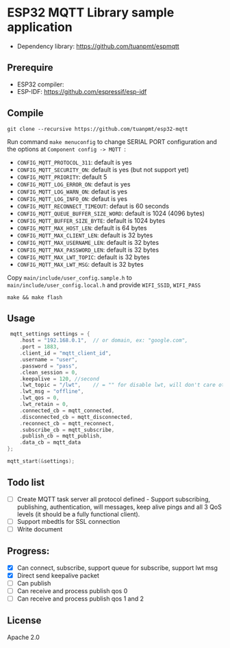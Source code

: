 # ESP32 MQTT Library sample application

- Dependency library: https://github.com/tuanpmt/espmqtt

## Prerequire

- ESP32 compiler: 
- ESP-IDF: https://github.com/espressif/esp-idf

## Compile

`git clone --recursive https://github.com/tuanpmt/esp32-mqtt`

Run command `make menuconfig` to change SERIAL PORT configuration and the options at `Component config -> MQTT `:

- `CONFIG_MQTT_PROTOCOL_311`: default is yes
- `CONFIG_MQTT_SECURITY_ON`: default is yes (but not support yet)
- `CONFIG_MQTT_PRIORITY`: default 5
- `CONFIG_MQTT_LOG_ERROR_ON`: defaut is yes
- `CONFIG_MQTT_LOG_WARN_ON`: defaut is yes
- `CONFIG_MQTT_LOG_INFO_ON`: defaut is yes
- `CONFIG_MQTT_RECONNECT_TIMEOUT`: defaut is 60 seconds
- `CONFIG_MQTT_QUEUE_BUFFER_SIZE_WORD`: default is 1024 (4096 bytes)
- `CONFIG_MQTT_BUFFER_SIZE_BYTE`: default is 1024 bytes
- `CONFIG_MQTT_MAX_HOST_LEN`: default is 64 bytes
- `CONFIG_MQTT_MAX_CLIENT_LEN`: default is 32 bytes
- `CONFIG_MQTT_MAX_USERNAME_LEN`: default is 32 bytes
- `CONFIG_MQTT_MAX_PASSWORD_LEN`: default is 32 bytes
- `CONFIG_MQTT_MAX_LWT_TOPIC`: default is 32 bytes
- `CONFIG_MQTT_MAX_LWT_MSG`: default is 32 bytes

Copy `main/include/user_config.sample.h` to `main/include/user_config.local.h` and provide `WIFI_SSID`, `WIFI_PASS`

`make && make flash`

## Usage 

```c
 mqtt_settings settings = {
    .host = "192.168.0.1",  // or domain, ex: "google.com",
    .port = 1883,
    .client_id = "mqtt_client_id", 
    .username = "user",
    .password = "pass",
    .clean_session = 0, 
    .keepalive = 120, //second
    .lwt_topic = "/lwt",    // = "" for disable lwt, will don't care other options
    .lwt_msg = "offline",
    .lwt_qos = 0,
    .lwt_retain = 0,
    .connected_cb = mqtt_connected,
    .disconnected_cb = mqtt_disconnected,
    .reconnect_cb = mqtt_reconnect,
    .subscribe_cb = mqtt_subscribe,
    .publish_cb = mqtt_publish,
    .data_cb = mqtt_data
};

mqtt_start(&settings);
```

## Todo list

- [ ] Create MQTT task server all protocol defined - Support subscribing, publishing, authentication, will messages, keep alive pings and all 3 QoS levels (it should be a fully functional client).
- [ ] Support mbedtls for SSL connection
- [ ] Write document

## Progress:

- [x] Can connect, subscribe, support queue for subscribe, support lwt msg
- [x] Direct send keepalive packet 
- [ ] Can publish 
- [ ] Can receive and process publish qos 0
- [ ] Can receive and process publish qos 1 and 2 

## License

Apache 2.0
